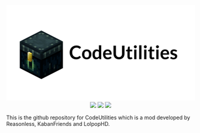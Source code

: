 
<div align="center">
    <img src="codeutilities.png" width=512 height=256/></a>
</div>

<div align="center">
    <a href="https://discord.gg/q2VzU4G" alt="Discord">
            <img src="https://img.shields.io/discord/660239763479068713?logo=discord&style=flat-square" /></a>
    <img src="https://github.com/Reasonlesss/CodeUtilities/workflows/Build/badge.svg" />
    <img src="https://img.shields.io/badge/Made%20With-Java-brightgreen?style=flat-square&logo=java" />
</div>

This is the github repository for CodeUtilities which is a mod developed by Reasonless, KabanFriends and LolpopHD.
